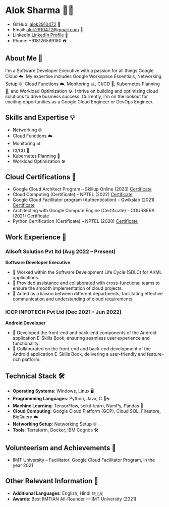 # Alok Sharma 👨‍💻

- GitHub: [alok2910472](https://github.com/alok2910472) 🚀
- Email: alok2910472@gmail.com 📧
- LinkedIn [LinkedIn Profile](https://www.linkedin.com/in/your-linkedin-profile/) 🔗
- Phone: +918126589180 ☎️

## About Me 🚀

I'm a Software Developer Executive with a passion for all things Google Cloud ☁️. My expertise includes Google Workspace Essentials, Networking Setup 🌐, Cloud Functions ☁️, Monitoring 📊, CI/CD 🚀, Kubernetes Planning 🌟, and Workload Optimization ⚙️. I thrive on building and optimizing cloud solutions to drive business success. Currently, I'm on the lookout for exciting opportunities as a Google Cloud Engineer or DevOps Engineer.

## Skills and Expertise 💡

- Networking 🌐
- Cloud Functions ☁️
- Monitoring 📊
- CI/CD 🚀
- Kubernetes Planning 🌟
- Workload Optimization ⚙️

## Cloud Certifications 🌟

- Google Cloud Architect Program – Skillup Online (2023) [Certificate](https://drive.google.com/file/d/1DSexPE64nQcmX7wb_CvqrANfHd3ORhDQ/view)
- Cloud Computing (Certificate) – NPTEL (2022) [Certificate](https://link-to-certificate)
- Google Cloud Facilitator program (Authentication) – Qwikslab (2021) [Certificate](https://link-to-certificate)
- Architecting with Google Compute Engine (Certificate) - COURSERA (2021) [Certificate](https://link-to-certificate)
- Python Certification (Certificate) – NPTEL (2020) [Certificate](https://link-to-certificate)

## Work Experience 💼

### Allsoft Solution Pvt ltd (Aug 2022 – Present)

**Software Developer Executive**

- 🌟 Worked within the Software Development Life Cycle (SDLC) for AI/ML applications.
- 🚀 Provided assistance and collaborated with cross-functional teams to ensure the smooth implementation of cloud projects.
- 🔗 Acted as a liaison between different departments, facilitating effective communication and understanding of cloud requirements.

### ICCP INFOTECH Pvt Ltd (Dec 2021 – Jun 2022)

**Android Developer**

- 📱 Developed the front-end and back-end components of the Android application E-Skills Book, ensuring seamless user experience and functionality.
- 🌟 Collaborated on the front-end and back-end development of the Android application E-Skills Book, delivering a user-friendly and feature-rich platform.

## Technical Stack 🛠️

- **Operating Systems**: Windows, Linux 🖥️
- **Programming Languages**: Python, Java, C 🐍☕
- **Machine Learning**: TensorFlow, scikit-learn, NumPy, Pandas 🧠
- **Cloud Computing**: Google Cloud Platform (GCP), Cloud SQL, Firestore, BigQuery ☁️
- **Networking Setup**: Networking Setup 🌐
- **Tools**: Terraform, Docker, IBM Cognos 🛠️

## Volunteerism and Achievements 🌟

- IIMT University – Facilitator: Google Cloud Facilitator Program, in the year 2021

## Other Relevant Information 📌

- **Additional Languages**: English, Hindi 🌐🇮🇳
- **Awards**: Best IIMTIAN All-Rounder —IIMT University (2021)
